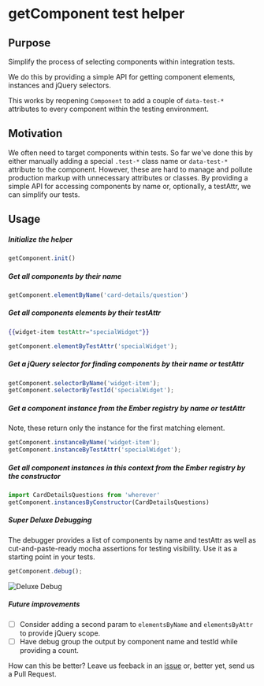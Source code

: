 # getComponent test helper

## Purpose
Simplify the process of selecting components within integration tests.

We do this by providing a simple API for getting component elements, instances and jQuery selectors. 

This works by reopening `Component` to add a couple of `data-test-*` attributes to every component within the testing environment.

## Motivation
We often need to target components within tests. So far we've done this by either manually adding a special `.test-*` class name or `data-test-*` attribute to the component. However, these are hard to manage and pollute production markup with unnecessary attributes or classes. By providing a simple API for accessing components by name or, optionally, a testAttr, we can simplify our tests.

## Usage 

##### Initialize the helper
```js
getComponent.init()
```

##### Get all components by their name
```js
getComponent.elementByName('card-details/question')
```

##### Get all components elements by their testAttr
```hbs
{{widget-item testAttr="specialWidget"}}
```
```js
getComponent.elementByTestAttr('specialWidget');
```

##### Get a jQuery selector for finding components by their name or testAttr
```js
getComponent.selectorByName('widget-item');
getComponent.selectorByTestId('specialWidget');
```

##### Get a component instance from the Ember registry by name or testAttr
Note, these return only the instance for the first matching element.
```js
getComponent.instanceByName('widget-item');
getComponent.instanceByTestAttr('specialWidget');
```

##### Get all component instances in this context from the Ember registry by the constructor
```js
import CardDetailsQuestions from 'wherever'
getComponent.instancesByConstructor(CardDetailsQuestions)
```

##### Super Deluxe Debugging
The debugger provides a list of components by name and testAttr as well as cut-and-paste-ready mocha assertions for testing visibility. Use it as a starting point in your tests.
```js
getComponent.debug();
```
![Deluxe Debug](http://g.recordit.co/Gu2ghbHCuT.gif)

##### Future improvements
- [ ] Consider adding a second param to `elementsByName` and `elementsByAttr` to provide jQuery scope.
- [ ] Have debug group the output by component name and testId while providing a count.

How can this be better? Leave us feeback in an [issue](https://github.com/AltSchool/get-component/issues/new) or, better yet, send us a Pull Request.
